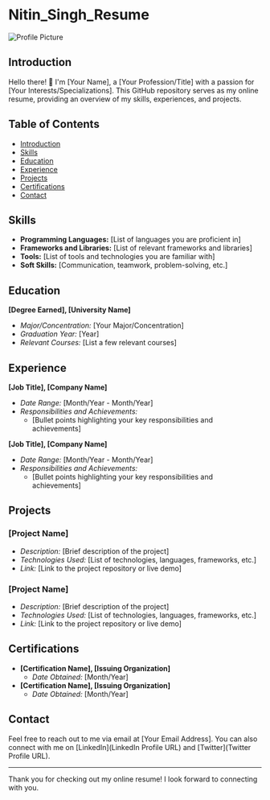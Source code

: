 # Nitin_Singh_Resume
![Profile Picture](link-to-profile-picture.jpg)

## Introduction

Hello there! 👋 I'm [Your Name], a [Your Profession/Title] with a passion for [Your Interests/Specializations]. This GitHub repository serves as my online resume, providing an overview of my skills, experiences, and projects.

## Table of Contents

- [Introduction](#introduction)
- [Skills](#skills)
- [Education](#education)
- [Experience](#experience)
- [Projects](#projects)
- [Certifications](#certifications)
- [Contact](#contact)

## Skills

- **Programming Languages:** [List of languages you are proficient in]
- **Frameworks and Libraries:** [List of relevant frameworks and libraries]
- **Tools:** [List of tools and technologies you are familiar with]
- **Soft Skills:** [Communication, teamwork, problem-solving, etc.]

## Education

**[Degree Earned], [University Name]**
- *Major/Concentration:* [Your Major/Concentration]
- *Graduation Year:* [Year]
- *Relevant Courses:* [List a few relevant courses]

## Experience

**[Job Title], [Company Name]**
- *Date Range:* [Month/Year - Month/Year]
- *Responsibilities and Achievements:*
  - [Bullet points highlighting your key responsibilities and achievements]

**[Job Title], [Company Name]**
- *Date Range:* [Month/Year - Month/Year]
- *Responsibilities and Achievements:*
  - [Bullet points highlighting your key responsibilities and achievements]

## Projects

### [Project Name]

- *Description:* [Brief description of the project]
- *Technologies Used:* [List of technologies, languages, frameworks, etc.]
- *Link:* [Link to the project repository or live demo]

### [Project Name]

- *Description:* [Brief description of the project]
- *Technologies Used:* [List of technologies, languages, frameworks, etc.]
- *Link:* [Link to the project repository or live demo]

## Certifications

- **[Certification Name], [Issuing Organization]**
  - *Date Obtained:* [Month/Year]
- **[Certification Name], [Issuing Organization]**
  - *Date Obtained:* [Month/Year]

## Contact

Feel free to reach out to me via email at [Your Email Address]. You can also connect with me on [LinkedIn](LinkedIn Profile URL) and [Twitter](Twitter Profile URL).

---

Thank you for checking out my online resume! I look forward to connecting with you.
